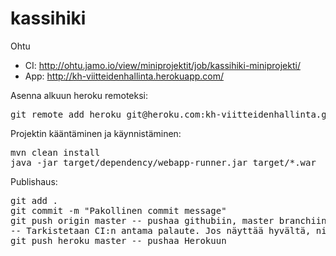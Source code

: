 kassihiki
=========

Ohtu

* CI: http://ohtu.jamo.io/view/miniprojektit/job/kassihiki-miniprojekti/
* App: http://kh-viitteidenhallinta.herokuapp.com/


Asenna alkuun heroku remoteksi: 
<pre>
git remote add heroku git@heroku.com:kh-viitteidenhallinta.git
</pre>


Projektin kääntäminen ja käynnistäminen:

<pre>
mvn clean install
java -jar target/dependency/webapp-runner.jar target/*.war
</pre>

Publishaus:

<pre>
git add .
git commit -m "Pakollinen commit message"
git push origin master -- pushaa githubiin, master branchiin
-- Tarkistetaan CI:n antama palaute. Jos näyttää hyvältä, niin
git push heroku master -- pushaa Herokuun
</pre>

